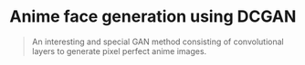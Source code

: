 # Anime face generation using DCGAN

> An interesting and special GAN method consisting of convolutional layers to generate pixel perfect anime images.
